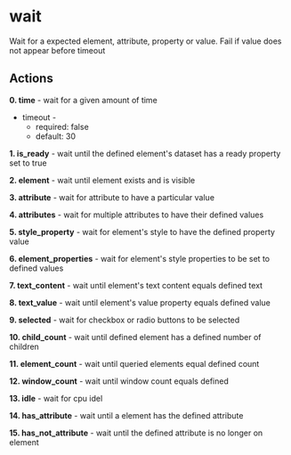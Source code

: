 # wait  
Wait for a expected element, attribute, property or value. Fail if value does not appear before timeout
## Actions

**0. time** - wait for a given amount of time
- timeout -   
	- required: false  
	- default: 30  

**1. is_ready** - wait until the defined element's dataset has a ready property set to true

**2. element** - wait until element exists and is visible

**3. attribute** - wait for attribute to have a particular value

**4. attributes** - wait for multiple attributes to have their defined values

**5. style_property** - wait for element's style to have the defined property value

**6. element_properties** - wait for element's style properties to be set to defined values

**7. text_content** - wait until element's text content equals defined text

**8. text_value** - wait until element's value property equals defined value

**9. selected** - wait for checkbox or radio buttons to be selected

**10. child_count** - wait until defined element has a defined number of children

**11. element_count** - wait until queried elements equal defined count

**12. window_count** - wait until window count equals defined

**13. idle** - wait for cpu idel

**14. has_attribute** - wait until a element has the defined attribute

**15. has_not_attribute** - wait until the defined attribute is no longer on element